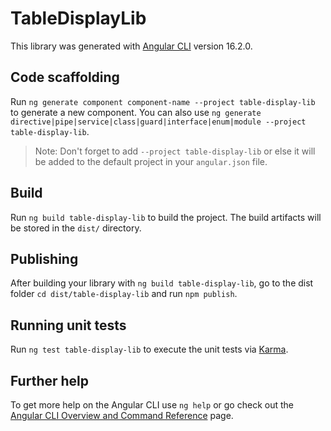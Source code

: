 # TableDisplayLib

This library was generated with [Angular CLI](https://github.com/angular/angular-cli) version 16.2.0.

## Code scaffolding

Run `ng generate component component-name --project table-display-lib` to generate a new component. You can also use `ng generate directive|pipe|service|class|guard|interface|enum|module --project table-display-lib`.
> Note: Don't forget to add `--project table-display-lib` or else it will be added to the default project in your `angular.json` file. 

## Build

Run `ng build table-display-lib` to build the project. The build artifacts will be stored in the `dist/` directory.

## Publishing

After building your library with `ng build table-display-lib`, go to the dist folder `cd dist/table-display-lib` and run `npm publish`.

## Running unit tests

Run `ng test table-display-lib` to execute the unit tests via [Karma](https://karma-runner.github.io).

## Further help

To get more help on the Angular CLI use `ng help` or go check out the [Angular CLI Overview and Command Reference](https://angular.io/cli) page.
